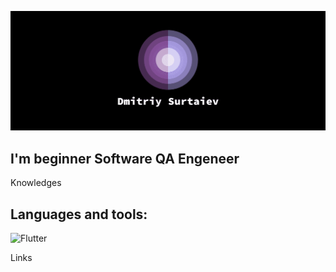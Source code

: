 ![Header](https://github.com/NatsuLis/NatsuLis/blob/main/assets/header.png)

## I'm beginner Software QA Engeneer


Knowledges


## Languages and tools:
![Flutter](https://img.shields.io/badge/Flutter-brightgreen)


Links